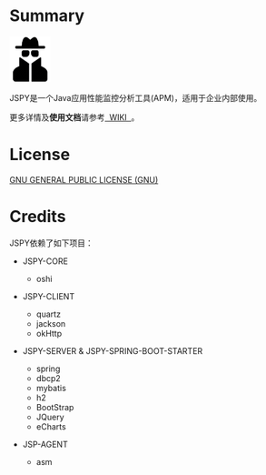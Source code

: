 
# Summary  

<a href="https://github.com/zhyea/jspy/wiki">
   <img src="https://github.com/zhyea/jspy/blob/master/doc/imgs/spy.png" width="72px" height="81px" alt="JSPY" >
</a>

JSPY是一个Java应用性能监控分析工具(APM)，适用于企业内部使用。   

更多详情及**使用文档**请参考[ &nbsp;WIKI&nbsp; ](https://github.com/zhyea/jspy/wiki)。

# License

[GNU GENERAL PUBLIC LICENSE (GNU)](https://raw.githubusercontent.com/zhyea/jspy/dev2/LICENSE)

# Credits

JSPY依赖了如下项目：

* JSPY-CORE  
    * oshi

* JSPY-CLIENT  
    * quartz
    * jackson
    * okHttp

* JSPY-SERVER & JSPY-SPRING-BOOT-STARTER  
    * spring
    * dbcp2
    * mybatis
    * h2
    * BootStrap
    * JQuery
    * eCharts

* JSP-AGENT  
    * asm
